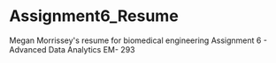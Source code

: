 # Assignment6_Resume
Megan Morrissey's resume for biomedical engineering
Assignment 6 - Advanced Data Analytics EM- 293
